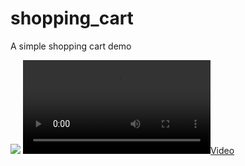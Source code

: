 # shopping_cart

A simple shopping cart demo


[![](https://media.giphy.com/media/M9mDS1ZSql1GwvDOll/giphy.gif)]()
[![](assets/video/demo.mp4)]()
